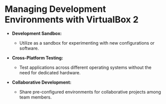 # Managing Development Environments with VirtualBox 2

- **Development Sandbox:**
  - Utilize as a sandbox for experimenting with new configurations or software.

- **Cross-Platform Testing:**
  - Test applications across different operating systems without the need for dedicated hardware.

- **Collaborative Development:**
  - Share pre-configured environments for collaborative projects among team members.